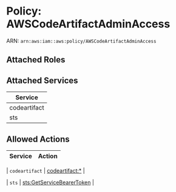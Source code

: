 # Policy: AWSCodeArtifactAdminAccess

ARN: `arn:aws:iam::aws:policy/AWSCodeArtifactAdminAccess`

## Attached Roles

## Attached Services

| Service |
|---------|
| codeartifact |
| sts |

## Allowed Actions

| Service | Action |
|:-------:|--------|

| `codeartifact` | [codeartifact:*](../actions.md#codeartifact:all) |

| `sts` | [sts:GetServiceBearerToken](../actions.md#sts:getservicebearertoken) |
